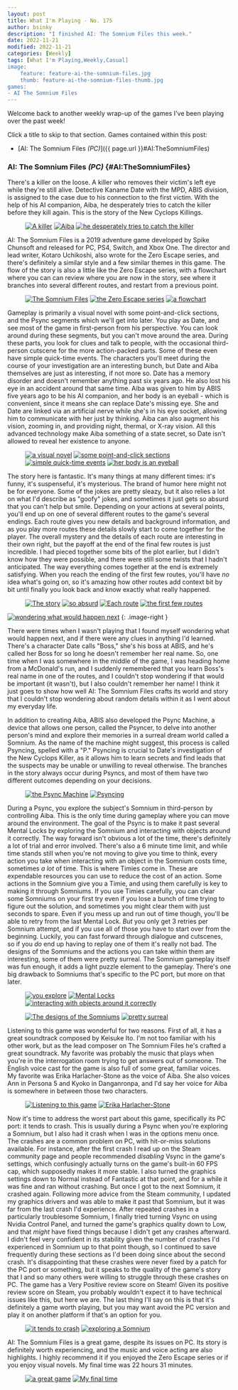 ```yaml
---
layout: post
title: What I'm Playing - No. 175
author: bsinky
description: "I finished AI: The Somnium Files this week."
date: 2022-11-21
modified: 2022-11-21
categories: [Weekly]
tags: [What I'm Playing,Weekly,Casual]
image:
    feature: feature-ai-the-somnium-files.jpg
    thumb: feature-ai-the-somnium-files-thumb.jpg
games:
- AI The Somnium Files
---
```


Welcome back to another weekly wrap-up of the games I've been playing over the
past week!

Click a title to skip to that section. Games contained within this post:

 - [AI: The Somnium Files *(PC)*]({{ page.url }}#AI:TheSomniumFiles)

<!--more-->

### AI: The Somnium Files *(PC)*    {#AI:TheSomniumFiles}

There's a killer on the loose. A killer who removes their victim's left eye
while they're still alive. Detective Kaname Date with the MPD, ABIS division, is
assigned to the case due to his connection to the first victim. With the help of
his AI companion, Aiba, he desperately tries to catch the killer before they
kill again. This is the story of the New Cyclops Killings.

<figure class="third">
    <a href="https://i.imgur.com/dxdbbod.jpg"><img src="https://i.imgur.com/dxdbbodm.jpg" alt="A killer"/></a>
    <a href="https://i.imgur.com/KX66HOm.jpg"><img src="https://i.imgur.com/KX66HOmm.jpg" alt="Aiba"/></a>
    <a href="https://i.imgur.com/GI7wdQF.jpg"><img src="https://i.imgur.com/GI7wdQFm.jpg" alt="he desperately tries to catch the killer"/></a>
</figure>

AI: The Somnium Files is a 2019 adventure game developed by Spike Chunsoft and
released for PC, PS4, Switch, and Xbox One. The director and lead writer, Kotaro
Uchikoshi, also wrote for the Zero Escape series, and there's definitely a
similar style and a few similar themes in this game. The flow of the story is
also a little like the Zero Escape series, with a flowchart where you can can
review where you are now in the story, see where it branches into several
different routes, and restart from a previous point.

<figure class="third">
    <a href="https://i.imgur.com/z5iqxNg.jpg"><img src="https://i.imgur.com/z5iqxNgm.jpg" alt="The Somnium Files"/></a>
    <a href="https://i.imgur.com/30OWCJ0.jpg"><img src="https://i.imgur.com/30OWCJ0m.jpg" alt="the Zero Escape series"/></a>
    <a href="https://i.imgur.com/lBR3uiK.jpg"><img src="https://i.imgur.com/lBR3uiKm.jpg" alt="a flowchart"/></a>
</figure>

Gameplay is primarily a visual novel with some point-and-click sections, and the
Psync segments which we'll get into later. You play as Date, and see most of the
game in first-person from his perspective. You can look around during these
segments, but you can't move around the area. During these parts, you look for
clues and talk to people, with the occasional third-person cutscene for the more
action-packed parts. Some of these even have simple quick-time events. The
characters you'll meet during the course of your investigation are an
interesting bunch, but Date and Aiba themselves are just as interesting, if not
more so. Date has a memory disorder and doesn't remember anything past six years
ago. He also lost his eye in an accident around that same time. Aiba was given
to him by ABIS five years ago to be his AI companion, and her body is an
eyeball - which is convenient, since it means she can replace Date's missing
eye. She and Date are linked via an artificial nerve while she's in his eye
socket, allowing him to communicate with her just by thinking. Aiba can also
augment his vision, zooming in, and providing night, thermal, or X-ray vision.
All this advanced technology make Aiba something of a state secret, so Date
isn't allowed to reveal her existence to anyone.

<figure class="half">
    <a href="https://i.imgur.com/2SxBywM.jpg"><img src="https://i.imgur.com/2SxBywMm.jpg" alt="a visual novel"/></a>
    <a href="https://i.imgur.com/GxwCUfX.jpg"><img src="https://i.imgur.com/GxwCUfXm.jpg" alt="some point-and-click sections"/></a>
    <a href="https://i.imgur.com/tCmirUY.jpg"><img src="https://i.imgur.com/tCmirUYm.jpg" alt="simple quick-time events"/></a>
    <a href="https://i.imgur.com/d7QVVwN.jpg"><img src="https://i.imgur.com/d7QVVwNm.jpg" alt="her body is an eyeball"/></a>
</figure>

The story here is fantastic. It's many things at many different times: it's
funny, it's suspenseful, it's mysterious. The brand of humor here might not be
for everyone. Some of the jokes are pretty sleazy, but it also relies a lot on
what I'd describe as "goofy" jokes, and sometimes it just gets so absurd that
you can't help but smile. Depending on your actions at several points, you'll
end up on one of several different routes to the game's several endings. Each
route gives you new details and background information, and as you play more
routes these details slowly start to come together for the player. The overall
mystery and the details of each route are interesting in their own right, but
the payoff at the end of the final few routes is just incredible. I had pieced
together some bits of the plot earlier, but I didn't know how they were
possible, and there were still some twists that I hadn't anticipated. The way
everything comes together at the end is extremely satisfying. When you reach the
ending of the first few routes, you'll have *no* idea what's going on, so it's
amazing how other routes add context bit by bit until finally you look back and
know exactly what really happened.

<figure class="half">
    <a href="https://i.imgur.com/cazPljY.jpg"><img src="https://i.imgur.com/cazPljYm.jpg" alt="The story"/></a>
    <a href="https://i.imgur.com/XwTRcKd.jpg"><img src="https://i.imgur.com/XwTRcKdm.jpg" alt="so absurd"/></a>
    <a href="https://i.imgur.com/fbk1mqK.jpg"><img src="https://i.imgur.com/fbk1mqKm.jpg" alt="Each route"/></a>
    <a href="https://i.imgur.com/xfUHOrK.jpg"><img src="https://i.imgur.com/xfUHOrKm.jpg" alt="the first few routes"/></a>
</figure>

[![wondering what would happen next](https://i.imgur.com/k2ZIzPIm.jpg)](https://i.imgur.com/k2ZIzPI.jpg)
{: .image-right }

There were times when I wasn't playing that I found myself wondering what would
happen next, and if there were any clues in anything I'd learned. There's a
character Date calls "Boss," she's his boss at ABIS, and he's called her Boss
for so long he doesn't remember her real name. So, one time when I was somewhere
in the middle of the game, I was heading home from a McDonald's run, and I
suddenly remembered that you learn Boss's real name in one of the routes, and I
couldn't stop wondering if that would be important (it wasn't), but I also
couldn't remember her name! I think it just goes to show how well AI: The
Somnium Files crafts its world and story that I couldn't stop wondering about
random details within it as I went about my everyday life.

In addition to creating Aiba, ABIS also developed the Psync Machine, a device
that allows one person, called the Psyncer, to delve into another person's mind
and explore their memories in a surreal dream world called a Somnium. As the
name of the machine might suggest, this process is called Psyncing, spelled with
a "P." Psyncing is crucial to Date's investigation of the New Cyclops Killer, as
it allows him to learn secrets and find leads that the suspects may be unable or
unwilling to reveal otherwise. The branches in the story always occur during
Psyncs, and most of them have two different outcomes depending on your
decisions.

<figure class="half">
    <a href="https://i.imgur.com/y1AK98K.jpg"><img src="https://i.imgur.com/y1AK98Km.jpg" alt="the Psync Machine"/></a>
    <a href="https://i.imgur.com/rsWObz9.jpg"><img src="https://i.imgur.com/rsWObz9m.jpg" alt="Psyncing"/></a>
</figure>

During a Psync, you explore the subject's Somnium in third-person by controlling
Aiba. This is the only time during gameplay where you can move around the
environment. The goal of the Psync is to make it past several Mental Locks by
exploring the Somnium and interacting with objects around it correctly. The way
forward isn't obvious a lot of the time, there's definitely a lot of trial and
error involved. There's also a 6 minute time limit, and while time stands still
when you're not moving to give you time to think, every action you take when
interacting with an object in the Somnium costs time, sometimes *a lot* of time.
This is where Timies come in. These are expendable resources you can use to
reduce the cost of an action. Some actions in the Somnium give you a Timie, and
using them carefully is key to making it through Somniums. If you use Timies
carefully, you can clear some Somniums on your first try even if you lose a
bunch of time trying to figure out the solution, and sometimes you might clear
them with just seconds to spare. Even if you mess up and run out of time though,
you'll be able to retry from the last Mental Lock. *But* you only get 3 retries
per Somnium attempt, and if you use all of those you have to start over from the
beginning. Luckily, you can fast forward through dialogue and cutscenes, so if
you *do* end up having to replay one of them it's really not bad. The designs of
the Somniums and the actions you can take within them are interesting, some of
them were pretty surreal. The Somnium gameplay itself was fun enough, it adds a
light puzzle element to the gameplay. There's one big drawback to Somniums
that's specific to the PC port, but more on that later.

<figure class="third">
    <a href="https://i.imgur.com/Gg3sJah.jpg"><img src="https://i.imgur.com/Gg3sJahm.jpg" alt="you explore"/></a>
    <a href="https://i.imgur.com/MZDXBJp.jpg"><img src="https://i.imgur.com/MZDXBJpm.jpg" alt="Mental Locks"/></a>
    <a href="https://i.imgur.com/h661pzc.jpg"><img src="https://i.imgur.com/h661pzcm.jpg" alt="interacting with objects around it correctly"/></a>
</figure>
<figure class="half">
    <a href="https://i.imgur.com/GTfO6fo.jpg"><img src="https://i.imgur.com/GTfO6fom.jpg" alt="The designs of the Somniums"/></a>
    <a href="https://i.imgur.com/wxOqEzj.jpg"><img src="https://i.imgur.com/wxOqEzjm.jpg" alt="pretty surreal"/></a>
</figure>

Listening to this game was wonderful for two reasons. First of all, it has a
great soundtrack composed by Keisuke Ito. I'm not too familiar with his other
work, but as the lead composer on The Somnium Files he's crafted a great
soundtrack. My favorite was probably the music that plays when you're in the
interrogation room trying to get answers out of someone. The English voice cast
for the game is also full of some great, familiar voices. My favorite was Erika
Harlacher-Stone as the voice of Aiba. She also voices Ann in Persona 5 and Kyoko
in Danganronpa, and I'd say her voice for Aiba is somewhere in between those two
characters.

<figure class="half">
    <a href="https://i.imgur.com/Ze054RI.jpg"><img src="https://i.imgur.com/Ze054RIm.jpg" alt="Listening to this game"/></a>
    <a href="https://i.imgur.com/ispaljx.jpg"><img src="https://i.imgur.com/ispaljxm.jpg" alt="Erika Harlacher-Stone"/></a>
</figure>

Now it's time to address the worst part about this game, specifically its PC
port: it tends to crash. This is usually during a Psync when you're exploring a
Somnium, but I also had it crash when I was in the options menu once. The
crashes are a common problem on PC, with hit-or-miss solutions available. For
instance, after the first crash I read up on the Steam community page and people
recommended *disabling* Vsync in the game's settings, which confusingly actually
turns on the game's built-in 60 FPS cap, which supposedly makes it more stable.
I also turned the graphics settings down to Normal instead of Fantastic at that
point, and for a while it was fine and ran without crashing. But once I got to
the next Somnium, it crashed again. Following more advice from the Steam
community, I updated my graphics drivers and was able to make it past that
Somnium, but it was far from the last crash I'd experience. After repeated
crashes in a particularly troublesome Somnium, I finally tried turning Vsync on
using Nvidia Control Panel, and turned the game's graphics quality down to Low,
and that *might* have fixed things because I didn't get any crashes afterward. I
didn't feel very confident in its stability given the number of crashes I'd
experienced in Somnium up to that point though, so I continued to save
frequently during these sections as I'd been doing since about the second crash.
It's disappointing that these crashes were never fixed by a patch for the PC
port or something, but it speaks to the quality of the game's story that I and
so many others were willing to struggle through these crashes on PC. The game
has a Very Positive review score on Steam! Given its positive review score on
Steam, you probably wouldn't expect it to have technical issues like this, but
here we are. The last thing I'll say on this is that it's definitely a game
worth playing, but you may want avoid the PC version and play it on another
platform if that's an option for you.

<figure class="half">
    <a href="https://i.imgur.com/iaSGm8r.jpg"><img src="https://i.imgur.com/iaSGm8rm.jpg" alt="it tends to crash"/></a>
    <a href="https://i.imgur.com/G0lbxDO.jpg"><img src="https://i.imgur.com/G0lbxDOm.jpg" alt="exploring a Somnium"/></a>
</figure>

AI: The Somnium Files is a great game, despite its issues on PC. Its story is
definitely worth experiencing, and the music and voice acting are also
highlights. I highly recommend it if you enjoyed the Zero Escape series or if
you enjoy visual novels. My final time was 22 hours 31 minutes.

<figure class="half">
    <a href="https://i.imgur.com/fedCZ1T.jpg"><img src="https://i.imgur.com/fedCZ1Tm.jpg" alt="a great game"/></a>
    <a href="https://i.imgur.com/ZRmCQtO.jpg"><img src="https://i.imgur.com/ZRmCQtOm.jpg" alt="My final time"/></a>
</figure>

